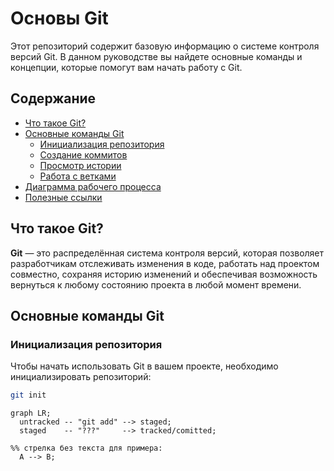 # Основы Git

Этот репозиторий содержит базовую информацию о системе контроля версий Git. В данном руководстве вы найдете основные команды и концепции, которые помогут вам начать работу с Git.

## Содержание
- [Что такое Git?](#что-такое-git)
- [Основные команды Git](#основные-команды-git)
  - [Инициализация репозитория](#инициализация-репозитория)
  - [Создание коммитов](#создание-коммитов)
  - [Просмотр истории](#просмотр-истории)
  - [Работа с ветками](#работа-с-ветками)
- [Диаграмма рабочего процесса](#диаграмма-рабочего-процесса)
- [Полезные ссылки](#полезные-ссылки)

## Что такое Git?

**Git** — это распределённая система контроля версий, которая позволяет разработчикам отслеживать изменения в коде, работать над проектом совместно, сохраняя историю изменений и обеспечивая возможность вернуться к любому состоянию проекта в любой момент времени.

## Основные команды Git

### Инициализация репозитория

Чтобы начать использовать Git в вашем проекте, необходимо инициализировать репозиторий:

```bash
git init
```


```mermaid
graph LR;
  untracked -- "git add" --> staged;
  staged    -- "???"     --> tracked/comitted;

%% стрелка без текста для примера: 
  A --> B;
``` 